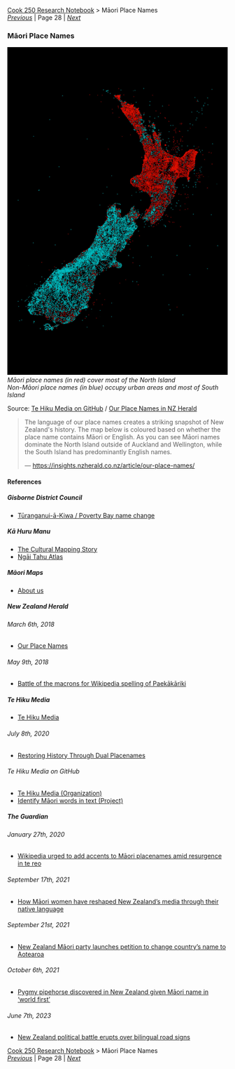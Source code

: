 [Cook 250 Research Notebook](../) > Māori Place Names  
*[Previous](../p27-formal-claims/)* | Page 28 | *[Next](../p29-cook-chart/)*
### Māori Place Names

![Māori and non-Māori landmarks in New Zealand](pictures/100x148-WxHmm-our-place-names.jpg)
*Māori place names (in red) cover most of the North Island  
Non-Māori place names (in blue) occupy urban areas and most of South Island*

Source: [Te Hiku Media on GitHub](https://github.com/TeHikuMedia/nga-kupu) / [Our Place Names in NZ Herald](https://insights.nzherald.co.nz/article/our-place-names/)

> The language of our place names creates a striking snapshot
> of New Zealand's history. The map below is coloured based on
> whether the place name contains Māori or English. As you can
> see Māori names dominate the North Island outside of Auckland and
> Wellington, while the South Island has predominantly English names.
>
> — https://insights.nzherald.co.nz/article/our-place-names/

#### References

##### Gisborne District Council

* [Tūranganui-ā-Kiwa / Poverty Bay name change](https://gdc.govt.nz/turanganui-a-kiwa-poverty-bay-name-change)

##### Kā Huru Manu

* [The Cultural Mapping Story](http://www.kahurumanu.co.nz/cultural-mapping-story)
* [Ngāi Tahu Atlas](http://www.kahurumanu.co.nz/atlas)

##### Māori Maps

* [About us](https://maorimaps.com/about-us)

##### New Zealand Herald

###### March 6th, 2018

* [Our Place Names](https://insights.nzherald.co.nz/article/our-place-names/)

###### May 9th, 2018

* [Battle of the macrons for Wikipedia spelling of Paekākāriki](https://www.nzherald.co.nz/nz/battle-of-the-macrons-for-wikipedia-spelling-of-paekakariki/GEI2NPE47RYW3QFWEJ4POWWFXQ/)

##### Te Hiku Media

* [Te Hiku Media](https://tehiku.nz/)

###### July 8th, 2020

* [Restoring History Through Dual Placenames](https://tehiku.nz/te-hiku-radio/te-reo-o-te-rangatira/13006/restoring-history-through-dual-placenames)

###### Te Hiku Media on GitHub

* [Te Hiku Media (Organization)](https://github.com/TeHikuMedia)
* [Identify Māori words in text (Project)](https://github.com/TeHikuMedia/nga-kupu)

##### The Guardian

###### January 27th, 2020

* [Wikipedia urged to add accents to Māori placenames amid resurgence in te reo](https://www.theguardian.com/world/2020/jan/27/wikipedia-maori-placenames-accents-macrons-te-reo-new-zealand)

###### September 17th, 2021

* [How Māori women have reshaped New Zealand’s media through their native language](https://www.theguardian.com/world/2021/sep/18/how-maori-women-have-reshaped-new-zealands-media-through-their-native-language)

###### September 21st, 2021

* [New Zealand Māori party launches petition to change country’s name to Aotearoa](https://www.theguardian.com/world/2021/sep/14/new-zealand-maori-party-launches-petition-to-change-countrys-name-to-aotearoa)

###### October 6th, 2021

* [Pygmy pipehorse discovered in New Zealand given Māori name in ‘world first’](https://www.theguardian.com/world/2021/oct/06/pygmy-pipehorse-discovered-in-new-zealand-given-maori-name-in-world-first)

###### June 7th, 2023

* [New Zealand political battle erupts over bilingual road signs](https://www.theguardian.com/world/2023/jun/07/insults-new-zealanders-iq-political-battle-erupts-over-bilingual-road-signs)

[Cook 250 Research Notebook](../) > Māori Place Names  
*[Previous](../p27-formal-claims/)* | Page 28 | *[Next](../p29-cook-chart/)*
